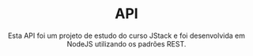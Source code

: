 <h1 align="center"> API </h1>
<p align="center">
Esta API foi um projeto de estudo do curso JStack e foi desenvolvida em NodeJS utilizando os padrões REST.
<br/>
</p>